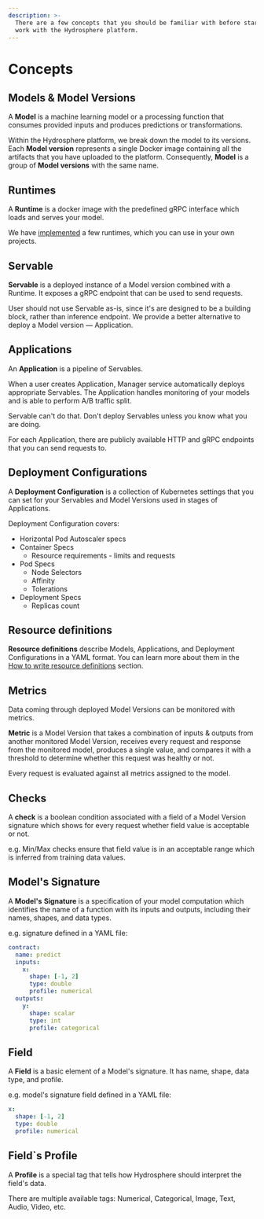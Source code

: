 ```yaml
---
description: >-
  There are a few concepts that you should be familiar with before starting to
  work with the Hydrosphere platform.
---
```


# Concepts

## Models & Model Versions

A **Model** is a machine learning model or a processing function that consumes provided inputs and produces predictions or transformations.

Within the Hydrosphere platform, we break down the model to its versions. Each **Model version** represents a single Docker image containing all the artifacts that you have uploaded to the platform. Consequently, **Model** is a group of **Model versions** with the same name.

## Runtimes

A **Runtime** is a docker image with the predefined gRPC interface which loads and serves your model.

We have [implemented](../reference/runtimes.md) a few runtimes, which you can use in your own projects.

## Servable

**Servable** is a deployed instance of a Model version combined with a Runtime. It exposes a gRPC endpoint that can be used to send requests.

User should not use Servable as-is, since it's are designed to be a building block, rather than inference endpoint. We provide a better alternative to deploy a Model version — Application.

## Applications

An **Application** is a pipeline of Servables.

When a user creates Application, Manager service automatically deploys appropriate Servables. The Application handles monitoring of your models and is able to perform A/B traffic split.

Servable can't do that. Don't deploy Servables unless you know what you are doing.

For each Application, there are publicly available HTTP and gRPC endpoints that you can send requests to.

## Deployment Configurations

A **Deployment Configuration** is a collection of Kubernetes settings that you can set for your Servables and Model Versions used in stages of Applications.

Deployment Configuration covers:

* Horizontal Pod Autoscaler specs
* Container Specs 
  * Resource requirements - limits and requests 
* Pod Specs
  * Node Selectors
  * Affinity
  * Tolerations
* Deployment Specs
  * Replicas count

## Resource definitions

**Resource definitions** describe Models, Applications, and Deployment Configurations in a YAML format. You can learn more about them in the [How to write resource definitions](../how-to/write-definitions.md) section.

## Metrics

Data coming through deployed Model Versions can be monitored with metrics.

**Metric** is a Model Version that takes a combination of inputs & outputs from another monitored Model Version, receives every request and response from the monitored model, produces a single value, and compares it with a threshold to determine whether this request was healthy or not.

Every request is evaluated against all metrics assigned to the model.

## Checks

A **check** is a boolean condition associated with a field of a Model Version signature which shows for every request whether field value is acceptable or not.

e.g. Min/Max checks ensure that field value is in an acceptable range which is inferred from training data values.

## Model's Signature

A **Model's** **Signature** is a specification of your model computation which identifies the name of a function with its inputs and outputs, including their names, shapes, and data types.

e.g. signature defined in a YAML file:

```yaml
contract:
  name: predict
  inputs:
    x:
      shape: [-1, 2]
      type: double
      profile: numerical
  outputs:
    y:
      shape: scalar
      type: int
      profile: categorical
```

## Field

A **Field** is a basic element of a Model's signature. It has name, shape, data type, and profile.

e.g. model's signature field defined in a YAML file:

```yaml
x:
  shape: [-1, 2]
  type: double
  profile: numerical
```

## Field\`s Profile

A **Profile** is a special tag that tells how Hydrosphere should interpret the field's data.

There are multiple available tags: Numerical, Categorical, Image, Text, Audio, Video, etc.

